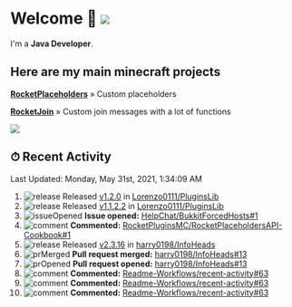 # Welcome 👋 ![](https://hit.yhype.me/github/profile?user_id=69311874)

I'm a **Java Developer**.

## Here are my main minecraft projects

**[RocketPlaceholders](https://github.com/Lorenzo0111/RocketPlaceholders)** » Custom placeholders

**[RocketJoin](https://github.com/Lorenzo0111/RocketJoin)** » Custom join messages with a lot of functions

[![](https://github-readme-stats.vercel.app/api?username=Lorenzo0111&show_icons=true&count_private=true)](https://github.com/Lorenzo0111)

## ⏱ Recent Activity

<!--RECENT_ACTIVITY:last_update-->
Last Updated: Monday, May 31st, 2021, 1:34:09 AM
<!--RECENT_ACTIVITY:last_update_end-->

<!--RECENT_ACTIVITY:start-->
1. ![release] Released [v1.2.0](https://github.com/Lorenzo0111/PluginsLib/releases/tag/1.2.0) in [Lorenzo0111/PluginsLib](https://github.com/Lorenzo0111/PluginsLib)
2. ![release] Released [v1.1.2.2](https://github.com/Lorenzo0111/PluginsLib/releases/tag/1.1.2.2) in [Lorenzo0111/PluginsLib](https://github.com/Lorenzo0111/PluginsLib)
3. ![issueOpened] **Issue opened:** [HelpChat/BukkitForcedHosts#1](https://github.com/HelpChat/BukkitForcedHosts/issues/1)
4. ![comment] **Commented:** [RocketPluginsMC/RocketPlaceholdersAPI-Cookbook#1](https://github.com/RocketPluginsMC/RocketPlaceholdersAPI-Cookbook/pull/1#issuecomment-849808696)
5. ![release] Released [v2.3.16](https://github.com/harry0198/InfoHeads/releases/tag/2.3.16) in [harry0198/InfoHeads](https://github.com/harry0198/InfoHeads)
6. ![prMerged] **Pull request merged:** [harry0198/InfoHeads#13](https://github.com/harry0198/InfoHeads/pull/13)
7. ![prOpened] **Pull request opened:** [harry0198/InfoHeads#13](https://github.com/harry0198/InfoHeads/pull/13)
8. ![comment] **Commented:** [Readme-Workflows/recent-activity#63](https://github.com/Readme-Workflows/recent-activity/pull/63#issuecomment-849731477)
9. ![comment] **Commented:** [Readme-Workflows/recent-activity#63](https://github.com/Readme-Workflows/recent-activity/pull/63#issuecomment-849716300)
10. ![comment] **Commented:** [Readme-Workflows/recent-activity#63](https://github.com/Readme-Workflows/recent-activity/pull/63#issuecomment-849656013)
<!--RECENT_ACTIVITY:end-->

[issueOpened]: https://cdn.jsdelivr.net/gh/Readme-Workflows/Readme-Icons@main/icons/octicons/IssueOpenedOld.svg
[issueClosed]: https://cdn.jsdelivr.net/gh/Readme-Workflows/Readme-Icons@main/icons/octicons/IssueClosedOld.svg

[prOpened]: https://cdn.jsdelivr.net/gh/Readme-Workflows/Readme-Icons@main/icons/octicons/PullRequestOpened.svg
[prClosed]: https://cdn.jsdelivr.net/gh/Readme-Workflows/Readme-Icons@main/icons/octicons/PullRequestClosed.svg
[prMerged]: https://cdn.jsdelivr.net/gh/Readme-Workflows/Readme-Icons@main/icons/octicons/PullRequestMerged.svg

[comment]: https://cdn.jsdelivr.net/gh/Readme-Workflows/Readme-Icons@main/icons/octicons/Comment.svg

[changesRequested]: https://cdn.jsdelivr.net/gh/Readme-Workflows/Readme-Icons@main/icons/octicons/RequestedChanges.svg
[approved]: https://cdn.jsdelivr.net/gh/Readme-Workflows/Readme-Icons@main/icons/octicons/ApprovedChanges.svg

[repoCreated]: https://cdn.jsdelivr.net/gh/Readme-Workflows/Readme-Icons@main/icons/octicons/Repository.svg
[release]: https://cdn.jsdelivr.net/gh/Readme-Workflows/Readme-Icons@main/icons/octicons/Release.svg
[star]: https://cdn.jsdelivr.net/gh/Readme-Workflows/Readme-Icons@main/icons/octicons/StarredRepository.svg
[wiki]: https://cdn.jsdelivr.net/gh/Readme-Workflows/Readme-Icons@main/icons/octicons/Wiki.svg
[fork]: https://cdn.jsdelivr.net/gh/Readme-Workflows/Readme-Icons@main/icons/octicons/ForkedRepository.svg
[people]: https://cdn.jsdelivr.net/gh/Readme-Workflows/Readme-Icons@main/icons/octicons/People.svg
